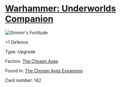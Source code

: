 # [Warhammer: Underworlds Companion](https://guidokessels.github.io/wh-underworlds)

  

![Grimnir's Fortitude](https://warhammerunderworlds.com/wp-content/uploads/sites/6/2018/02/142_ENG.png)

+1 Defence

Type: Upgrade

Faction: [The Chosen Axes](https://guidokessels.github.io/wh-underworlds/factions/the-chosen-axes.md)

Found in: [The Chosen Axes Expansion](https://guidokessels.github.io/wh-underworlds/locations/the-chosen-axes-expansion.md)

Card number: 142

